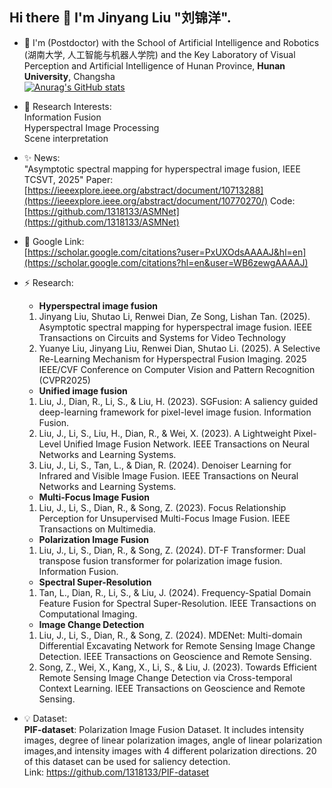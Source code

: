 ## Hi there 👋 I'm Jinyang Liu "刘锦洋".

- 🌱 I'm (Postdoctor) with the School of Artificial Intelligence and Robotics (湖南大学, 人工智能与机器人学院) and the Key Laboratory of Visual Perception and Artificial Intelligence of Hunan Province, __Hunan University__, Changsha  
[![Anurag's GitHub stats](https://github-readme-stats.vercel.app/api?username=1318133&show_icons=true&theme=react)](https://github.com/1318133/github-readme-stats)

- 🔭 Research Interests:  
  Information Fusion  
  Hyperspectral Image Processing  
  Scene interpretation  
  
- ✨ News:  
  "Asymptotic spectral mapping for hyperspectral image fusion, IEEE TCSVT, 2025" Paper: [https://ieeexplore.ieee.org/abstract/document/10713288](https://ieeexplore.ieee.org/abstract/document/10770270/) Code:[https://github.com/1318133/ASMNet](https://github.com/1318133/ASMNet)

- 💬 Google Link:  
  [https://scholar.google.com/citations?user=PxUXOdsAAAAJ&hl=en](https://scholar.google.com/citations?hl=en&user=WB6zewgAAAAJ)

- ⚡ Research:
  * __Hyperspectral image fusion__
  1. Jinyang Liu, Shutao Li, Renwei Dian, Ze Song, Lishan Tan. (2025). Asymptotic spectral mapping for hyperspectral image fusion. IEEE Transactions on Circuits and Systems for Video Technology
  2. Yuanye Liu, Jinyang Liu, Renwei Dian, Shutao Li. (2025). A Selective Re-Learning Mechanism for Hyperspectral Fusion Imaging. 2025 IEEE/CVF Conference on Computer Vision and Pattern Recognition (CVPR2025)
  * __Unified image fusion__
  1. Liu, J., Dian, R., Li, S., & Liu, H. (2023). SGFusion: A saliency guided deep-learning framework for pixel-level image fusion. Information Fusion.
  2. Liu, J., Li, S., Liu, H., Dian, R., & Wei, X. (2023). A Lightweight Pixel-Level Unified Image Fusion Network. IEEE Transactions on Neural Networks and Learning Systems.
  3. Liu, J., Li, S., Tan, L., & Dian, R. (2024). Denoiser Learning for Infrared and Visible Image Fusion. IEEE Transactions on Neural Networks and Learning Systems.
  * __Multi-Focus Image Fusion__
  1. Liu, J., Li, S., Dian, R., & Song, Z. (2023). Focus Relationship Perception for Unsupervised Multi-Focus Image Fusion. IEEE Transactions on Multimedia.
  * __Polarization Image Fusion__
  1. Liu, J., Li, S., Dian, R., & Song, Z. (2024). DT-F Transformer: Dual transpose fusion transformer for polarization image fusion. Information Fusion.
  * __Spectral Super-Resolution__
  1. Tan, L., Dian, R., Li, S., & Liu, J. (2024). Frequency-Spatial Domain Feature Fusion for Spectral Super-Resolution. IEEE Transactions on Computational Imaging.
  * __Image Change Detection__
  1. Liu, J., Li, S., Dian, R., & Song, Z. (2024). MDENet: Multi-domain Differential Excavating Network for Remote Sensing Image Change Detection. IEEE Transactions on Geoscience and Remote Sensing.
  2. Song, Z., Wei, X., Kang, X., Li, S., & Liu, J. (2023). Towards Efficient Remote Sensing Image Change Detection via Cross-temporal Context Learning. IEEE Transactions on Geoscience and Remote Sensing.

- 💡 Dataset:  
  __PIF-dataset__: Polarization Image Fusion Dataset. It includes intensity images, degree of linear polarization images, angle of linear polarization images,and intensity images with 4 different polarization directions. 20 of this dataset can be used for saliency detection.  
  Link: https://github.com/1318133/PIF-dataset
  

<!--
**1318133/1318133** is a ✨ _special_ ✨ repository because its `README.md` (this file) appears on your GitHub profile.

Here are some ideas to get you started:

- 🔭 I’m currently working on ...
- 🌱 I’m currently learning ...
- 👯 I’m looking to collaborate on ...
- 🤔 I’m looking for help with ...
- 💬 Ask me about ...
- 📫 How to reach me: ...
- 😄 Pronouns: ...
- ⚡ Fun fact: ...
-->
